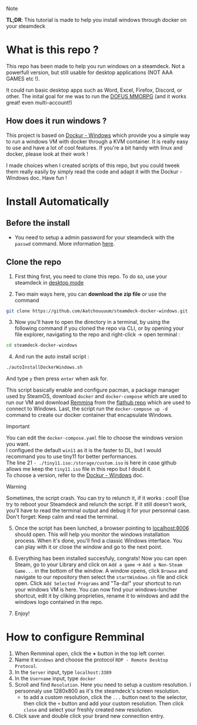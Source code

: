 > [!NOTE] 
> __TL;DR__: This tutorial is made to help you install windows through docker on your steamdeck

# What is this repo ?
This repo has been made to help you run windows on a steamdeck. Not a powerfull version, but still usable for desktop applications (NOT AAA GAMES etc !).

It could run basic desktop apps such as Word, Excel, Firefox, Discord, or other. The inital goal for me was to run the [DOFUS MMORPG](https://www.dofus.com/en) (and it works great! even multi-account!)

## How does it run windows ? 
This project is based on [Dockur - Windows](https://github.com/dockur/windows) which provide you a simple way to run a windows VM with docker through a KVM container. It is really easy to use and have a lot of cool features. If you're a bit handy with linux and docker, please look at their work !

I made choices when I created scripts of this repo, but you could tweek them really easily by simply read the code and adapt it with the Dockur - Windows doc. Have fun !

# Install Automatically

## Before the install 

* You need to setup a admin password for your steamdeck with the `passwd` command. More information [here](https://nomadthecreator.substack.com/p/steam-deck-how-to-set-a-root-password).

## Clone the repo
1) First thing first, you need to clone this repo. To do so, use your steamdeck in [desktop mode](https://help.steampowered.com/en/faqs/view/671A-4453-E8D2-323C)

2) Two main ways here, you can __download the zip file__ or use the command
```bash
git clone https://github.com/Aatchouuuum/steamdeck-docker-windows.git
```
3) Now you'll have to open the directory in a terminal, by using the following command if you cloned the repo via CLI, or by opening your file explorer, navigating to the repo and right-click -> open terminal :
```bash
cd steamdeck-docker-windows
```
4) And run the auto install script :
```bash
./autoInstallDockerWindows.sh
```
And type `y` then press `enter` when ask for.

This script basically enable and configure pacman, a package manager used by SteamOS, download `docker` and `docker-compose` which are used to run our VM and download [Remmina](https://remmina.org/) from the [flathub repo](https://flathub.org/apps/org.remmina.Remmina) which are used to connect to Windows. Last, the script run the `docker-compose up -d` command to create our docker container that encapsulate Windows.
> [!IMPORTANT] 
> You can edit the `docker-compose.yaml` file to choose the windows version you want. <br> I configued the default `win11` as it is the faster to DL, but I would recommand you to use tiny11 for better performances.<br> The line 21 `- ./tiny11.iso:/storage/custom.iso` is here in case github allows me keep the `tiny11.iso` file in this repo but I doubt it. <br>To choose a version, refer to the [Dockur - Windows](https://github.com/dockur/windows#FAQ) doc.

> [!WARNING]  
> Sometimes, the script crash. You can try to relunch it, if it works : cool! Else try to reboot your Steamdeck and relunch the script. If it still doesn't work, you'll have to read the terminal output and debug it for your personnal case. Don't forget: Keep calm and read the terminal.

5) Once the script has been lunched, a browser pointing to [localhost:8006](http://localhost:8006) should open. This will help you monitor the windows installation process. When it's done, you'll find a classic Windows interface. You can play with it or close the window and go to the next point.

6) Everything has been installed succesfuly, congrats! Now you can open Steam, go to your Library and click on `Add a game` -> `Add a Non-Steam Game...` in the bottom of the window. A window opens, click `Browse` and navigate to our repository then select the `startWindows.sh` file and click open. Click `Add Selected Programs` and "Ta-da!" your shortcut to run your windows VM is here. You can now find your windows-luncher shortcut, edit it by cliking proprieties, rename it to windows and add the windows logo contained in the repo.

7) Enjoy!

# How to configure Remminal

1) When Remminal open, click the __+__ button in the top left corner.
2) Name it `Windows` and choose the protocol `RDP - Remote Desktop Protocol`.
3) In the `Server` input, type `localhost:3389`
4) In the `Username` input, type `docker`
5) Scroll and find `Resolution`. Here you need to setup a custom resolution. I personnaly use 1280x800 as it's the steamdeck's screen resolution.
   * to add a custom resolution, click the `...` button next to the selector, then click the `+` button and add your custom resolution. Then click `close` and select your freshly created new resolution.
6) Click save and double click your brand new connection entry.

